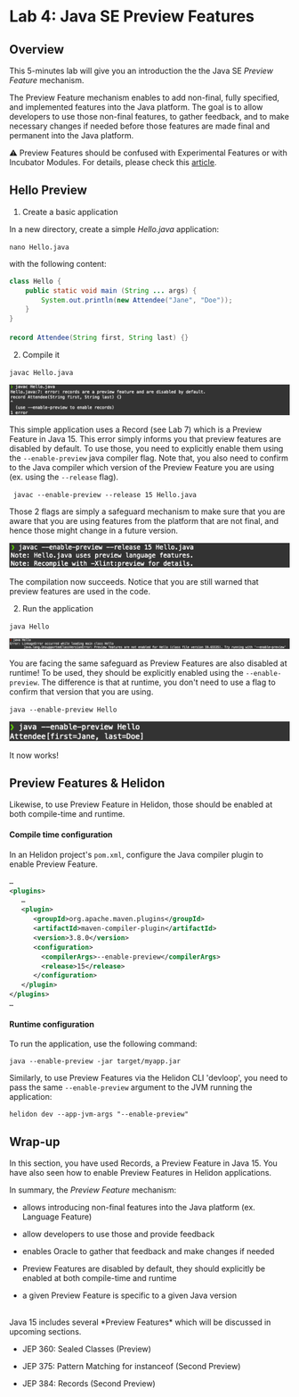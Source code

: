 # Lab 4: Java SE Preview Features

## Overview


This  5-minutes lab will give you an introduction the the Java SE *Preview Feature* mechanism.

The Preview Feature mechanism enables to add non-final, fully specified, and implemented features into the Java platform. The goal is to allow developers to use those non-final features, to gather feedback, and to make necessary changes if needed before those features are made final and permanent into the Java platform.

⚠️ Preview Features should be confused with Experimental Features or with Incubator Modules. For details, please check this [article](https://blogs.oracle.com/javamagazine/the-role-of-previews-in-java-14-java-15-java-16-and-beyond). 


## Hello Preview 


1. Create a basic application

In a new directory, create a simple _Hello.java_ application:

`
nano Hello.java
`

with the following content:

```java
class Hello {
	public static void main (String ... args) {
		System.out.println(new Attendee("Jane", "Doe"));
	}
}

record Attendee(String first, String last) {}

```


2. Compile it

`javac Hello.java`

![](./images/lab4-1.png " ")


This simple application uses a Record (see Lab 7) which is a Preview Feature in Java 15. This error simply informs you that preview features are disabled by default. To use those, you need to explicitly enable them using the `--enable-preview` java compiler flag. Note that, you also need to confirm to the Java compiler which version of the Preview Feature you are using (ex. using the `--release` flag). 

` javac --enable-preview --release 15 Hello.java`

Those 2 flags are simply a safeguard mechanism to make sure that you are aware that you are using features from the platform that are not final, and hence those might change in a future version.

![](./images/lab4-1.5.png " ")

The compilation now succeeds. Notice that you are still warned that preview features are used in the code.


2. Run the application

`java Hello`

![](./images/lab4-2.png " ")

You are facing the same safeguard as Preview Features are also disabled at runtime! To be used, they should be explicitly enabled using the `--enable-preview`. The difference is that at runtime, you don't need to use a flag to confirm that version that you are using.

`java --enable-preview Hello`

![](./images/lab4-3.png " ")

It now works!

## Preview Features & Helidon

Likewise, to use Preview Feature in Helidon, those should be enabled at both compile-time and runtime.

#### Compile time configuration

In an Helidon project's `pom.xml`, configure the Java compiler plugin to enable Preview Feature.

```xml
…
<plugins>
   …
   <plugin>
      <groupId>org.apache.maven.plugins</groupId>
      <artifactId>maven-compiler-plugin</artifactId>
      <version>3.8.0</version>
      <configuration>
        <compilerArgs>--enable-preview</compilerArgs>
        <release>15</release>
      </configuration>
   </plugin>
</plugins>
…
```
#### Runtime configuration

To run the application, use the following command:

```
java --enable-preview -jar target/myapp.jar
```

Similarly, to use Preview Features via the Helidon CLI 'devloop', you need to pass the same `--enable-preview` argument to the JVM running the application:

```
helidon dev --app-jvm-args "--enable-preview"
```

## Wrap-up

In this section, you have used Records, a Preview Feature in Java 15. You have also seen how to enable Preview Features in Helidon applications.

In summary, the _Preview Feature_ mechanism:

* allows introducing non-final features into the Java platform (ex. Language Feature)

* allow developers to use those and provide feedback

* enables Oracle to gather that feedback and make changes if needed

* Preview Features are disabled by default, they should explicitly be enabled at both compile-time and runtime

* a given Preview Feature is specific to a given Java version

<br>
Java 15 includes several *Preview Features* which will be discussed in upcoming sections.

* JEP 360: Sealed Classes (Preview)

* JEP 375: Pattern Matching for instanceof (Second Preview)

* JEP 384: Records (Second Preview)
 
